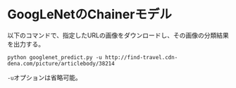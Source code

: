 # GoogLeNetのChainerモデル
以下のコマンドで、指定したURLの画像をダウンロードし、その画像の分類結果を出力する。

```
python googlenet_predict.py -u http://find-travel.cdn-dena.com/picture/articlebody/38214
```

`-u`オプションは省略可能。